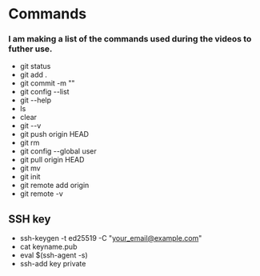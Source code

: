# Commands

### I am making a list of the commands used during the videos to futher use.
* git status
* git add .
* git commit -m ""
* git config --list
* git --help
* ls
* clear
* git --v
* git push origin HEAD
* git rm
* git config --global user
* git pull origin HEAD
* git mv
* git init
* git remote add origin
* git remote -v
## SSH key
* ssh-keygen -t ed25519 -C "your_email@example.com"
* cat keyname.pub
* eval $(ssh-agent -s)
* ssh-add key private

